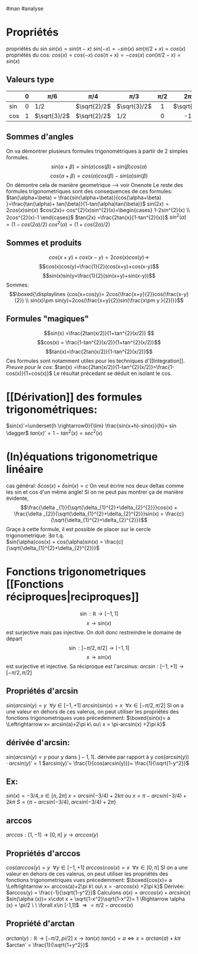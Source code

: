 #man #analyse
# Propriétés
propriétés du sin
$sin(x) =sin(\pi-x)$
$sin(-x) = -sin(x)$
$sin(\pi/2 +x) = cos(x)$
propriétés du cos:
$cos(x) = cos(-x)$
$cos(\pi + x) = -cos(x)$
$con(\pi/2-x)= sin(x)$
## Valeurs type
|     | 0   | $\pi/6$      |   $\pi/4$    | $\pi/3$      | $\pi/2$ |   $2\pi/3$   |
| --- | --- | ------------ |:------------:| ------------ |:-------:|:------------:|
| sin | 0   | 1/2          | $\sqrt{2}/2$ | $\sqrt{3}/2$ |    1    | $\sqrt{3}/2$ |
| cos | 1   | $\sqrt{3}/2$ | $\sqrt{2}/2$ | 1/2          |    0    |     -1/2     |
## Sommes d'angles
On va démontrer plusieurs formules trigonométriques à partir de 2 simples formules.
$$sin(\alpha+\beta) = sin(\alpha)cos(\beta) + sin(\beta)cos(\alpha)$$
$$cos(\alpha+\beta)=cos(\alpha)cos(\beta)-sin(\alpha)sin(\beta)$$
On démontre cela de manière geometrique --> voir Onenote
Le reste des formules trigonometriques sont des consequences de ces formules:
$tan(\alpha+\beta) = \frac{sin(\alpha+\beta)}{cos(\alpha+\beta) }=\frac{tan(\alpha)+ tan(\beta)}{1-tan(\alpha)tan(\beta)}$
$sin(2x) = 2cos(x)sin(x)$
$cos(2x)= cos^{2}(x)sin^{2}(x)=\begin{cases}
1-2sin^{2}(x) \\
2cos^{2}(x)-1
\end{cases}$
$tan(2x) =\frac{2tan(x}{1-tan^{2}(x)}$
$sin^{2}(\alpha) =(1-cos(2\alpha)/2)$
$cos^{2}(\alpha)=(1+cos(2\alpha)/2)$
## Sommes et produits
$$cos(x+y) + cos(x-y)= 2cos(x)cos(y)\rightarrow$$
$$cos(x)cos(y)=\frac{1}{2}(cos(x+y)+cos(x-y)$$
$$sin(x)sin(y=\frac{1}{2}(sin(x+y)+sin(x-y))$$
Sommes:
$$\boxed{\displaylines {cos(x+cos(y)= 2cos(\frac{x+y}{2})cos(\frac{x-y}{2})
\\
sin(x)\pm sin(y)=2cos(\frac{x+y}{2})sin(\frac{x\pm y }{2})}}$$
## Formules "magiques"
$$sin(x) =\frac{2tan(x/2)}{1+tan^{2}(x/2)} $$
$$cos(x) = \frac{1-tan^{2}(x/2)}{1+tan^{2}(x/2)}$$
$$tan(x)=\frac{2tan(x/2)}{1-tan^{2}(x/2)}$$
Ces formules sont notamment utiles pour les techniques d'[[Integration]].
_Preuve pour le cos_: 
$tan(x) =\frac{2tan(x/2)}{1-tan^{2}(x/2)}=\frac{1-cos(x)}{1+cos(x)}$
Le résultat précedant se déduit en isolant le cos.
# [[Dérivation]] des formules trigonométriques:
$sin(x)'=\underset{h \rightarrow0}{\lim} \frac{sin(x+h)-sin(x)}{h}= sin \dagger$
$tan(x)' = 1-tan^2(x)= sec^2(x)$
# (In)équations trigonometrique linéaire
cas général: $\delta cos(x) + \delta sin(x) =c$
On veut écrire nos deux deltas comme les sin et cos d'un même angle!
Si on ne peut pas montrer ça de manière évidente,
$$\frac{\delta _{1}}{\sqrt{\delta_{1}^{2}+\delta_{2}^{2}}}cos(x) + \frac{\delta _{2}}{\sqrt{\delta_{1}^{2}+\delta_{2}^{2}}}sin(x) = \frac{c}{\sqrt{\delta_{1}^{2}+\delta_{2}^{2}}}$$
Graçe à cette formule, il est possible de placer sur le cercle trigonometrique:
$\exists \alpha$ t.q.  
$sin(\alpha)cos(x) + cos(\alpha)sin(x) = \frac{c}{\sqrt{\delta_{1}^{2}+\delta_{2}^{2}}}$
# Fonctions trigonometriques [[Fonctions réciproques|reciproques]]
$$\sin :\mathbb{R}\to[-1,1]$$
$$x\to sin(x)$$
est surjective mais pas injective. On doit donc restreindre le domaine de départ
$$\sin :[-\pi/2,\pi/2]\to[-1,1]$$
$$x\to sin(x)$$
est surjective et injective.
Sa réciproque est l'arcsinus:
$arcsin:[-1,+1]\to[-\pi/2,\pi/2]$
## Propriétés d'arcsin
$sin(arcsin(y)=y\ \ \forall y \in [-1,+1]$
$arcsin(sin(x)=x\ \ \forall x \in [-\pi/2,\pi/2]$
SI on a une valeur en dehors de ces valerus, on peut utiliser les propriétés des fonctions trigonometriques vues précedemment:
$\boxed{sin(x)= a \Leftrightarrow x= arcsin(a)+2\pi k\ ou\ x = \pi-arcsin(x) +2\pi k}$
## dérivée d'arcsin:
$sin(arcsin(y)= y$ pour y dans $]-1,1[$.
dérivée par rapport à y
$cos(arcsin(y))\cdot arcsin(y)'= 1$
$arcsin(y)'= \frac{1}{cos(arcsin(y))}= \frac{1}{\sqrt{1-y^2}}$
## Ex:
$sin(x)=-3/4, x\in [\pi, 2\pi]$
$x = arcsin(-3/4 )+ 2k\pi$ ou $x = \pi - arcsin(-3/4)+ 2k \pi$
$S=\{ \pi-arcsin(-3/4),arcsin(-3/4)+2\pi\}$
## arccos
$arccos:[1,-1]\to[0,\pi]$
$y\to arccos(y)$

## Propriétés d'arccos
$cos(arccos(y)=y\ \ \forall y \in [-1,+1]$
$arccos(cos(x)=x\ \ \forall x \in [0,\pi]$
SI on a une valeur en dehors de ces valerus, on peut utiliser les propriétés des fonctions trigonometriques vues précedemment:
$\boxed{cos(x)= a \Leftrightarrow x= arccos(a)+2\pi k\ ou\ x = -arccos(x) +2\pi k}$
Dérivée:
$arccos(y) = \frac{-1}{\sqrt{1-y^2}}$
Calculons $\alpha (x) = arccos(x) + arcsin(x)$
$sin(\alpha (x))= x\cdot x + \sqrt{1-x^2}\sqrt{1-x^2}= 1 \Rightarrow \alpha (x) = \pi/2  \ \ \forall x\in [-1,1]$
$\Rightarrow = \pi/2-arccos(x)$
## Propriété d'arctan
$arctan(y):\mathbb{R} \to [-\pi /2, pi/2]$
$x\longrightarrow tan(x)$
$tan(x)=a \Leftrightarrow x = arctan(a) + k\pi$
$arctan' = \frac{1}{\sqrt{1+y^2}}$